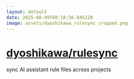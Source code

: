 ```yaml
---
layout: default
date: 2025-08-09T08:18:56.845228
image: assets/dyoshikawa_rulesync_cropped.png
---
```


# [dyoshikawa/rulesync](https://github.com/dyoshikawa/rulesync)

sync AI assistant rule files across projects
